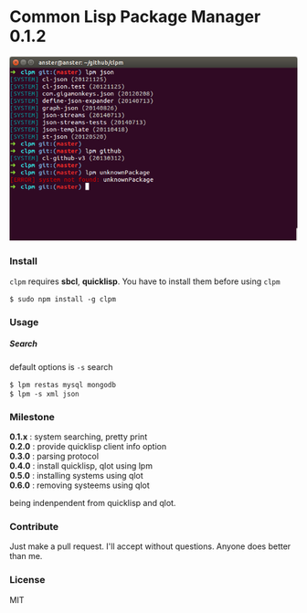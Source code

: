 Common Lisp Package Manager 0.1.2
===

![Common Lisp Package Manager](https://raw.githubusercontent.com/1ambda/clpm/master/images/screenshot1.png)

### Install

`clpm` requires **sbcl**, **quicklisp**. You have to install them before using `clpm`

```
$ sudo npm install -g clpm
```

### Usage

##### Search

default options is `-s` search

```
$ lpm restas mysql mongodb
$ lpm -s xml json
```

### Milestone

**0.1.x** : system searching, pretty print  
**0.2.0** : provide quicklisp client info option  
**0.3.0** : parsing protocol  
**0.4.0** : install quicklisp, qlot using lpm  
**0.5.0** : installing systems using qlot  
**0.6.0** : removing systeems using qlot  

being indenpendent from quicklisp and qlot.  

### Contribute

Just make a pull request. I'll accept without questions. Anyone does better than me.

### License

MIT
